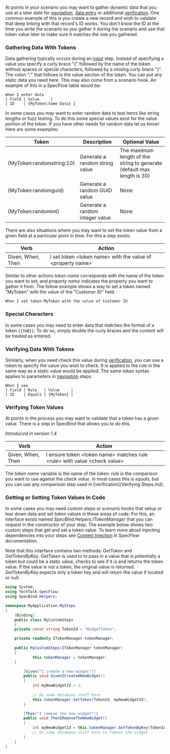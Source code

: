 At points in your scenario you may want to gather dynamic data that you use at a later date for [navigation](Navigation-Steps.md), [data entry](Entering-Data-Steps.md) or additional [verification](Verifying-Steps.md). One common example of this is you create a new record and wish to validate that deep linking with that record's ID works. You don't know the ID at the time you write the scenario so you gather it during the scenario and use that token value later to make sure it matches the one you gathered.

### Gathering Data With Tokens ###

Data gathering typically occurs during an [input](Entering-Data-Steps.md) step. Instead of specifying a value you specify a curly brace "\{" followed by the name of the token without spaces or special characters, followed by a closing curly brace "\}". The colon "\:" that follows is the value section of the token. You can put any static data you need here. This may also come from a scenario hook. An example of this in a SpecFlow table would be:

```Cucumber
When I enter data
| Field | Value     |
| ID    | {MyToken:Some Data} |
```

In some cases you may want to enter random data to test items like string lengths or fuzz testing. To do this some special values exist for the value portion of the token. If you have other needs for random data let us know! Here are some examples:

| Token | Description | Optional Value |
|-------|-------------|----------------|
| \{MyToken:randomstring:10\} | Generate a random string value | The maximum length of the string to generate (default max length is 30) |
| \{MyToken:randomguid\} | Generate a random GUID value | None |
| \{MyToken:randomint\} | Generate a random integer value | None |

There are also situations where you may want to set the token value from a given field at a particular point in time. For this a step exists: 

| Verb | Action |
|------|--------|
| Given, When, Then | I set token \<token name\> with the value of \<property name\> |

Similar to other actions *token name* corresponds with the name of the token you want to set, and *property name* indicates the property you want to gather it from. The follow example shows a way to set a token named "MyToken" with the value of the "Customer ID" field.

```Cucumber
When I set token MyToken with the value of Customer ID
```

### Special Characters ###
In some cases you may need to enter data that matches the format of a token `{{TAB}}`. To do so, simply double the curly braces and the content will be treated as entered.

### Verifying Data With Tokens ###

Similarly, when you need check this value during [verification](Verifying-Steps.md), you can use a token to specify the value you wish to check. It is applied to the rule in the same way as a static value would be applied. The same token syntax applies to parameters in [navigation](Navigation-Steps.md) steps.

```Cucumber
When I see
| Field | Rule   | Value     |
| ID    | Equals | {MyToken} | 
```

### Verifying Token Values ###

At points in the process you may want to validate that a token has a given value. There is a step in SpecBind that allows you to do this. 

*Introduced in version 1.4*

| Verb | Action |
|------|--------|
| Given, When, Then | I ensure token \<token name\> matches rule \<rule\> with value \<check value\> |

The *token name* variable is the name of the token. *rule* is the comparison you want to use against the *check value*. In most cases this is _equals_, but you can use any comparison step used in [verification](Verifying Steps.md).


### Getting or Setting Token Values In Code ###

In some cases you may need custom steps or scenario hooks that setup or tear down data and set token values in these areas of code. For this, an interface exists named *SpecBind.Helpers.ITokenManager* that you can request in the constructor of your step. The example below shows two custom steps that get and set a token value. To learn more about injecting dependencies into your steps see [Context Injection](https://github.com/techtalk/SpecFlow/wiki/Context-Injection) in SpecFlow documentation. 

Note that this interface contains two methods: *GetToken* and *GetTokenByKey*. *GetToken* is used to to pass in a value that is potentially a token but could be a static value, checks to see if it is and returns the token value. If the value is not a token, the original value is returned. *GetTokenByKey* expects only a token key and will return the value if located or null.

```C#
using System;
using TechTalk.SpecFlow;
using SpecBind.Helpers;

namespace MyApplication.MySteps
{
    [Binding]
    public class MyCustomSteps
    {
	private const string TokenId = "WidgetToken"; 

	private readonly ITokenManager tokenManager;
		
	public MyCustomSteps(ITokenManager tokenManager)
	{
            this.tokenManager = tokenManager;
	}

    	[Given("I create a new widget")]
    	public void GivenICreateANewWidget()
    	{
            int myNewWidgetId = 1;
	
            // Do some database stuff here
            this.tokenManager.SetToken(TokenId, myNewWidgetId);
    	}

    	[Then("I remove the new widget")]
    	public void ThenIRemoveTheNewWidget()
    	{
            int myNewWidgetId = this.tokenManager.GetTokenByKey(TokenId);	
            // Do some database stuff here to remove the widget
    	}
    }
}
```